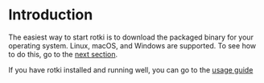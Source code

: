 # Introduction

The easiest way to start rotki is to download the packaged binary for your operating system. Linux, macOS, and Windows are supported. To see how to do this, go to the [next section](/requirement-and-installation/packaged-binaries).

If you have rotki installed and running well, you can go to the [usage guide](/usage-guides/)

